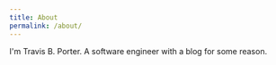 ```yaml
---
title: About
permalink: /about/
---
```


I'm Travis B. Porter. A software engineer with a blog for some reason.
